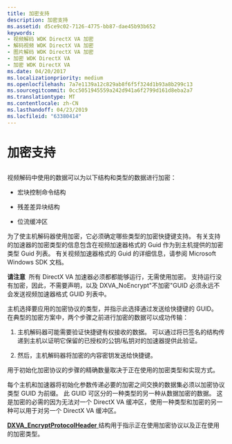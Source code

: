 ```yaml
---
title: 加密支持
description: 加密支持
ms.assetid: d5ce9c02-7126-4775-bb87-dae45b93b652
keywords:
- 视频解码 WDK DirectX VA 加密
- 解码视频 WDK DirectX VA 加密
- 图片解码 WDK DirectX VA 加密
- 加密 WDK DirectX VA
- 加密 WDK DirectX VA
ms.date: 04/20/2017
ms.localizationpriority: medium
ms.openlocfilehash: 7a7e1139a12c829ab8f6f5f324d1b93a8b299c13
ms.sourcegitcommit: 0cc5051945559a242d941a6f2799d161d8eba2a7
ms.translationtype: MT
ms.contentlocale: zh-CN
ms.lasthandoff: 04/23/2019
ms.locfileid: "63380414"
---
```

# <a name="encryption-support"></a>加密支持


## <span id="ddk_encryption_support_gg"></span><span id="DDK_ENCRYPTION_SUPPORT_GG"></span>


视频解码中使用的数据可以为以下结构和类型的数据进行加密：

-   宏块控制命令结构

-   残差差异块结构

-   位流缓冲区

为了使主机解码器使用加密，它必须确定哪些类型的加密快捷键支持。 有关支持的加速器的加密类型的信息包含在视频加速器格式的 Guid 作为到主机提供的加密类型 Guid 列表。 有关视频加速器格式的 Guid 的详细信息，请参阅 Microsoft Windows SDK 文档。

**请注意**  所有 DirectX VA 加速器必须都都能够运行，无需使用加密。 支持运行没有加密，因此，不需要声明，以及 DXVA\_NoEncrypt"不加密"GUID 必须永远不会发送视频加速器格式 GUID 列表中。

 

主机选择要应用的加密协议的类型，并指示此选择通过发送给快捷键的 GUID。 在典型的加密方案中，两个步骤之前进行加密的数据可以成功传输：

1.  主机解码器可能需要验证快捷键有权接收的数据。 可以通过将已签名的结构传递到主机以证明它保留的已授权的公钥/私钥对的加速器提供此验证。

2.  然后，主机解码器将加密的内容密钥发送给快捷键。

用于初始化加密协议的步骤的精确数量取决于正在使用的加密类型和实现方式。

每个主机和加速器将初始化参数传递必要的加密之间交换的数据集必须以加密协议类型 GUID 为前缀。 此 GUID 可区分的一种类型的另一种从数据加密的数据。 这是加密的必需的因为无法对一个 DirectX VA 缓冲区，使用一种类型和加密的另一种可以用于对另一个 DirectX VA 缓冲区。

[ **DXVA\_EncryptProtocolHeader** ](https://msdn.microsoft.com/library/windows/hardware/ff563965)结构用于指示正在使用加密协议以及正在使用的加密类型。

 

 





